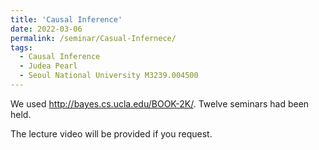 ```yaml
---
title: 'Causal Inference'
date: 2022-03-06
permalink: /seminar/Casual-Infernece/
tags:
  - Causal Inference
  - Judea Pearl
  - Seoul National University M3239.004500 
---
```


We used http://bayes.cs.ucla.edu/BOOK-2K/. Twelve seminars had been held.

The lecture video will be provided if you request. 
